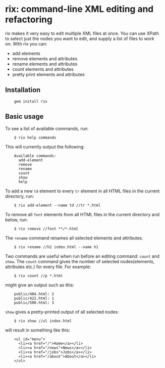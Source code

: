 # rix: command-line XML editing and refactoring

rix makes it very easy to edit multiple XML files at once. You can use XPath to select just the nodes you want to edit, and supply a list of files to work on. With rix you can:
* add elements
* remove elements and attributes
* rename elements and attributes
* count elements and attributes
* pretty print elements and attributes

## Installation

        gem install rix

## Basic usage

To see a list of available commands, run:

        $ rix help commands

This will currently output the following:

        Available commands:
          add-element
          remove
          rename
          count
          show
          help

To add a new `td` element to every `tr` element in all HTML files in the current directory, run:

        $ rix add-element --name td //tr *.html

To remove all `font` elements from all HTML files in the current directory and below, run:

        $ rix remove //font **/*.html

The `rename` command renames all selected elements and attributes.

        $ rix rename //h2 index.html --name h1

Two commands are useful when run before an editing command: `count` and `show`.
The `count` command gives the number of selected nodes(elements, attributes etc.) for every file. For example:

        $ rix count //p *.html

might give an output such as this:

        public/404.html: 2
        public/422.html: 1
        public/500.html: 3

`show` gives a pretty-printed output of all selected nodes:

        $ rix show //ul index.html

will result in something like this:

        <ul id="menu">
          <li><a href="/">Home</a></li>
          <li><a href="/news">News</a></li>
          <li><a href="/jobs">Jobs</a></li>
          <li><a href="/about">About</a></li>
        </ul>

